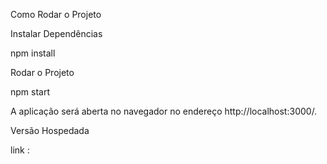 Como Rodar o Projeto

Instalar Dependências

npm install

Rodar o Projeto

npm start

A aplicação será aberta no navegador no endereço http://localhost:3000/.

Versão Hospedada 

link : 
